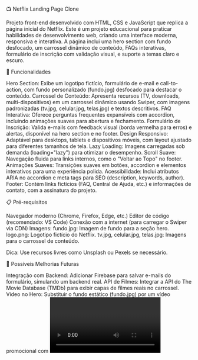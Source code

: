 📺 Netflix Landing Page Clone

Projeto front-end desenvolvido com HTML, CSS e JavaScript que replica a página inicial do Netflix. Este é um projeto educacional para praticar habilidades de desenvolvimento web, criando uma interface moderna, responsiva e interativa. A página inclui uma hero section com fundo desfocado, um carrossel dinâmico de conteúdo, FAQs interativas, formulário de inscrição com validação visual, e suporte a temas claro e escuro.


🎯 Funcionalidades

Hero Section: Exibe um logotipo fictício, formulário de e-mail e call-to-action, com fundo personalizado (fundo.jpg) desfocado para destacar o conteúdo.
Carrossel de Conteúdo: Apresenta recursos (TV, downloads, multi-dispositivos) em um carrossel dinâmico usando Swiper, com imagens padronizadas (tv.jpg, celular.jpg, telas.jpg) e textos descritivos.
FAQ Interativa: Oferece perguntas frequentes expansíveis com accordion, incluindo animações suaves para abertura e fechamento.
Formulário de Inscrição: Valida e-mails com feedback visual (borda vermelha para erros) e alertas, disponível na hero section e no footer.
Design Responsivo: Adaptável para desktops, tablets e dispositivos móveis, com layout ajustado para diferentes tamanhos de tela.
Lazy Loading: Imagens carregadas sob demanda (loading="lazy") para otimizar o desempenho.
Scroll Suave: Navegação fluida para links internos, como o "Voltar ao Topo" no footer.
Animações Suaves: Transições suaves em botões, accordion e elementos interativos para uma experiência polida.
Acessibilidade: Inclui atributos ARIA no accordion e meta tags para SEO (description, keywords, author).
Footer: Contém links fictícios (FAQ, Central de Ajuda, etc.) e informações de contato, com a assinatura do projeto.


📋 Pré-requisitos

Navegador moderno (Chrome, Firefox, Edge, etc.)
Editor de código (recomendado: VS Code)
Conexão com a internet (para carregar o Swiper via CDN)
Imagens:
fundo.jpg: Imagem de fundo para a seção hero.
logo.png: Logotipo fictício do Netflix.
tv.jpg, celular.jpg, telas.jpg: Imagens para o carrossel de conteúdo.

Dica: Use recursos livres como Unsplash ou Pexels se necessário.


🌟 Possíveis Melhorias Futuras

Integração com Backend: Adicionar Firebase para salvar e-mails do formulário, simulando um backend real.
API de Filmes: Integrar a API do The Movie Database (TMDb) para exibir capas de filmes reais no carrossel.
Vídeo no Hero: Substituir o fundo estático (fundo.jpg) por um vídeo promocional com <video> para um efeito imersivo.
Seletor de Idioma: Implementar um dropdown para alternar entre idiomas (ex.: Português, Inglês), com traduções dinâmicas.
Hospedagem Online: Publicar o projeto no GitHub Pages para compartilhar uma demonstração ao vivo no seu portfólio.
